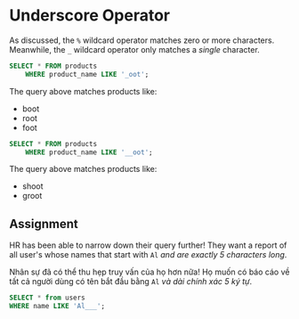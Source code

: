 # Underscore Operator

As discussed, the `%` wildcard operator matches zero or more characters. Meanwhile, the `_` wildcard operator only matches a *single* character.

```SQL
SELECT * FROM products
    WHERE product_name LIKE '_oot';
```

The query above matches products like:

* boot
* root
* foot

```SQL
SELECT * FROM products
    WHERE product_name LIKE '__oot';
```

The query above matches products like:

* shoot
* groot

## Assignment

HR has been able to narrow down their query further! They want a report of all user's whose names that start with `Al` *and are exactly 5 characters long*.


Nhân sự đã có thể thu hẹp truy vấn của họ hơn nữa! Họ muốn có báo cáo về tất cả người dùng có tên bắt đầu bằng `Al` *và dài chính xác 5 ký tự*.


```SQL
SELECT * from users
WHERE name LIKE 'Al___';

```